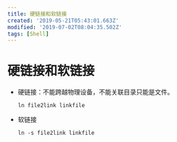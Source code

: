 ```yaml
---
title: 硬链接和软链接
created: '2019-05-21T05:43:01.663Z'
modified: '2019-07-02T08:04:35.502Z'
tags: [Shell]
---
```


# 硬链接和软链接

- 硬链接：不能跨越物理设备，不能关联目录只能是文件。

  ```shell
  ln file2link linkfile
  ```

- 软链接

  ```shell
  ln -s file2link linkfile
  ```
